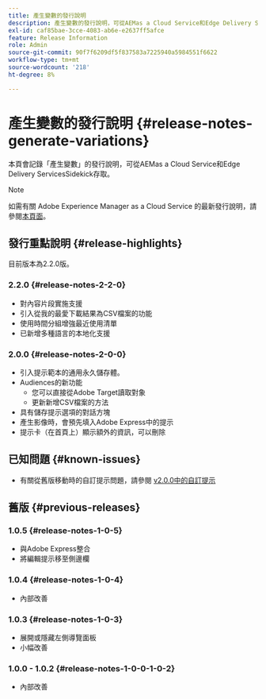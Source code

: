 ```yaml
---
title: 產生變數的發行說明
description: 產生變數的發行說明，可從AEMas a Cloud Service和Edge Delivery ServicesSidekick存取
exl-id: caf85bae-3cce-4083-ab6e-e2637ff5afce
feature: Release Information
role: Admin
source-git-commit: 90f7f6209df5f837583a7225940a5984551f6622
workflow-type: tm+mt
source-wordcount: '218'
ht-degree: 8%

---
```


# 產生變數的發行說明 {#release-notes-generate-variations}

本頁會記錄「產生變數」的發行說明，可從AEMas a Cloud Service和Edge Delivery ServicesSidekick存取。

>[!NOTE]
>
>如需有關 Adobe Experience Manager as a Cloud Service 的最新發行說明，請參閱[本頁面](/help/release-notes/release-notes-cloud/release-notes-current.md)。

## 發行重點說明 {#release-highlights}

目前版本為2.2.0版。

### 2.2.0 {#release-notes-2-2-0}

* 對內容片段實施支援
* 引入從我的最愛下載結果為CSV檔案的功能
* 使用時間分組增強最近使用清單
* 已新增多種語言的本地化支援

### 2.0.0 {#release-notes-2-0-0}

* 引入提示範本的通用永久儲存體。
* Audiences的新功能
   * 您可以直接從Adobe Target讀取對象
   * 更新新增CSV檔案的方法
* 具有儲存提示選項的對話方塊
* 產生影像時，會預先填入Adobe Express中的提示
* 提示卡（在首頁上）顯示額外的資訊，可以刪除

## 已知問題 {#known-issues}

* 有關從舊版移動時的自訂提示問題，請參閱 [v2.0.0中的自訂提示](/help/generative-ai/generate-variations.md#custom-prompts-v200)

## 舊版 {#previous-releases}

### 1.0.5 {#release-notes-1-0-5}

* 與Adobe Express整合
* 將編輯提示移至側邊欄

### 1.0.4 {#release-notes-1-0-4}

* 內部改善

### 1.0.3 {#release-notes-1-0-3}

* 展開或隱藏左側導覽面板
* 小幅改善

### 1.0.0 - 1.0.2 {#release-notes-1-0-0-1-0-2}

* 內部改善
